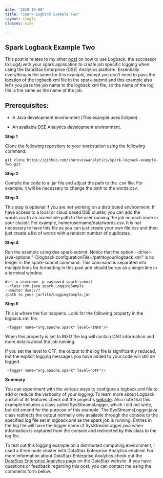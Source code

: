 ```yaml
---
date: "2018-10-08"
title: "Spark Logback Example Two"
layout: single
classes: wide

---
```


Spark Logback Example Two
------------------------------------

This post is relates to my other [post](https://shoreviewanalytics.github.io/Spark-Logback-Example-One/) on how to use Logback, the successor to Log4j with your spark application to create job specific logging when using the DataStax Enterprise (DSE) Analytics platform. Essentially everything is the same for this example, except you don't need to pass the location of the logback.xml file in the spark-submit and this example also let's you pass the job name to the logback.xml file, so the name of the log file is the same as the name of the job.   

Prerequisites:
--------------

- A Java development environment (This example uses Eclipse).  

- An available DSE Analytics development environment.       

**Step 1**

Clone the following repository to your workstation using the following command.
```
git clone https://github.com/shoreviewanalytics/spark-logback-example-two.git
```

**Step 2**

Compile the code to a .jar file and adjust the path to the .csv file. For example, it will be necessary to change the path to the words.csv.  

**Step 3**

This step is optional if you are not working on a distributed environment. If have access to a local or cloud based DSE cluster, you can add the words.csv to an accessible path to the user running the job on each node in your cluster.  For example,  home/username/data/words.csv.  It is not necessary to have this file as you can just create your own file.csv and then just create a list of words with a random number of duplicates.      

**Step 4**

Run the example using dse spark-submit.  Notice that the option --driver-java-options "-Dlogback.configurationFile=/pathtoyour/logback.xml" is no longer in the spark-submit command.  This command is separated into multiple lines for formatting in this post and should be run as a single line in a terminal window.    

```
dse -u username -p password spark-submit
--class com.java.spark.LoggingSample
--master dse://?
/path to your jarfile/LoggingSample.jar
```

**Step 5**

This is where the fun happens.  Look for the following property in the logback.xml file.  

```
 <logger name="org.apache.spark" level="INFO"/>
```
 When this property is set to INFO the log will contain DAG information and more details about the job running.   

If you set the level to OFF, the output to the log file is significantly reduced, but the explicit logging messages you have added to your code will still be logged.    

```
 <logger name="org.apache.spark" level="OFF"/>
```

**Summary**

You can experiment with the various ways to configure a logback.xml file to add or reduce the verbosity of your logging. To learn more about Logback and all of its features check out the project's [website](https://logback.qos.ch/). Also note that this example includes a class called SysStreamsLogger, which I did not write, but did amend for the purpose of this example.  The SysStreamsLogger.java class redirects the output normally only available through the console to the specified log file set in logback.xml as the spark job is running.  Entries in the log file will have the logger name of SysStreamLogger.java when information is captured from the console and redirected by this class to the log file.

To test out this logging example on a distributed computing environment, I used a three node cluster with DataStax Enterprise Analytics enabled. For more information about DataStax Enterprise Analytics check out the [DataStax Enterprise Analytics  ](https://www.datastax.com/products/datastax-enterprise-analytics) page on the DataStax website. If you have questions or feedback regarding this post, you can contact me using the comments form below.  

